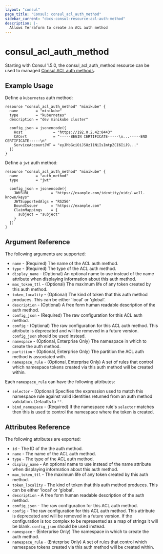 ```yaml
---
layout: "consul"
page_title: "Consul: consul_acl_auth_method"
sidebar_current: "docs-consul-resource-acl-auth-method"
description: |-
  Allows Terraform to create an ACL auth method
---
```


# consul_acl_auth_method

Starting with Consul 1.5.0, the consul_acl_auth_method resource can be used to
managed [Consul ACL auth methods](https://www.consul.io/docs/acl/auth-methods).


## Example Usage

Define a `kubernetes` auth method:
```hcl
resource "consul_acl_auth_method" "minikube" {
  name        = "minikube"
  type        = "kubernetes"
  description = "dev minikube cluster"

  config_json = jsonencode({
    Host              = "https://192.0.2.42:8443"
    CACert            = "-----BEGIN CERTIFICATE-----\n...-----END CERTIFICATE-----\n"
    ServiceAccountJWT = "eyJhbGciOiJSUzI1NiIsImtpZCI6IiJ9..."
  })
}
```

Define a `jwt` auth method:
```hcl
resource "consul_acl_auth_method" "minikube" {
  name        = "auth_method"
  type        = "jwt"

  config_json = jsonencode({
    JWKSURL          = "https://example.com/identity/oidc/.well-known/keys"
    JWTSupportedAlgs = "RS256"
    BoundIssuer      = "https://example.com"
    ClaimMappings    = {
      subject = "subject"
    }
  })
}
```

## Argument Reference

The following arguments are supported:

* `name` - (Required) The name of the ACL auth method.
* `type` - (Required) The type of the ACL auth method.
* `display_name` - (Optional) An optional name to use instead of the name
  attribute when displaying information about this auth method.
* `max_token_ttl` - (Optional) The maximum life of any token created by this
  auth method.
* `token_locality` - (Optional) The kind of token that this auth method
  produces. This can be either 'local' or 'global'.
* `description` - (Optional) A free form human readable description of the auth method.
* `config_json` - (Required) The raw configuration for this ACL auth method.
* `config` - (Optional) The raw configuration for this ACL auth method. This
  attribute is deprecated and will be removed in a future version. `config_json`
  should be used instead.
* `namespace` - (Optional, Enterprise Only) The namespace in which to create the auth method.
* `partition` - (Optional, Enterprise Only) The partition the ACL auth method is associated with.
* `namespace_rule` - (Optional, Enterprise Only) A set of rules that control
  which namespace tokens created via this auth method will be created within.

Each `namespace_rule` can have the following attributes:
* `selector` - (Optional) Specifies the expression used to match this namespace
  rule against valid identities returned from an auth method validation.
  Defaults to `""`.
* `bind_namespace` - (Required) If the namespace rule's `selector` matches then
  this is used to control the namespace where the token is created.

## Attributes Reference

The following attributes are exported:

* `id` - The ID of the the auth method.
* `name` - The name of the ACL auth method.
* `type` - The type of the ACL auth method.
* `display_name` - An optional name to use instead of the name attribute when
  displaying information about this auth method.
* `max_token_ttl` - The maximum life of any token created by this auth method.
* `token_locality` - The kind of token that this auth method produces. This can
  be either 'local' or 'global'.
* `description` - A free form human readable description of the auth method.
* `config_json` - The raw configuration for this ACL auth method.
* `config` - The raw configuration for this ACL auth method. This attribute is
  deprecated and will be removed in a future version. If the configuration is
  too complex to be represented as a map of strings it will be blank.
  `config_json` should be used instead.
* `namespace` - (Enterprise Only) The namespace in which to create the auth method.
* `namespace_rule` - (Enterprise Only) A set of rules that control which
  namespace tokens created via this auth method will be created within.
